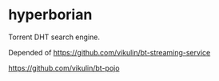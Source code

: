 # hyperborian
Torrent DHT search engine.

Depended of 
https://github.com/vikulin/bt-streaming-service

https://github.com/vikulin/bt-pojo
